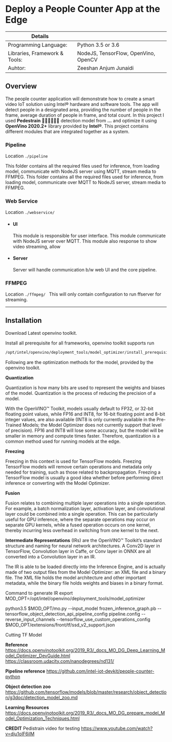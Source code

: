 # Deploy a People Counter App at the Edge

| Details           |               |
|-----------------------|---------------|
| Programming Language: |  Python 3.5 or 3.6 |
| Libraries, Framework & Tools: |  NodeJS, TensorFlow, OpenVino, OpenCV |
| Auhtor: |  Zeeshan Anjum Junaidi |

## Overview
The people counter application will demonstrate how to create a smart video IoT solution using Intel® hardware and software tools. The app will detect people in a designated area, providing the number of people in the frame, average duration of people in frame, and total count.
In this project I used **Pedestrain** 🚶🏻‍♀️🚶🏻‍♂️ detection model from **...** and optimize it using **OpenVino 2020.2+** library provided by **Intel®**. This project contains different modules that are integrated together as a system.


### Pipeline
Location ```./pipeline```

This folder contains all the required files used for inference, from loading model, communicate with NodeJS server using MQTT, stream media to FFMPEG.
 This folder contains all the required files used for inference, from loading model, communicate over MQTT to NodeJS server, stream media to FFMPEG.
 
### Web Service
Location ```./webservice/```
- #### UI
  This module is responsible for user interface. This module communicate with NodeJS server over MQTT.
  This module also response to show video streaming, allow 
- #### Server
  Server will handle communication b/w web UI and the core pipeline.
### FFMPEG
Location ```./ffmpeg/ ```
    This will only contain configuration to run ffserver for streaming.
  
  
----
## Installation
Download Latest openvino toolkit.

Install all prerequisite for all frameworks, openvino toolkit supports
run 
``` bash 
/opt/intel/openvino/deployment_tools/model_optimizer/install_prerequisites/install_prerequisites.sh
```
Following are the optimization methods for the model, provided by the openvino toolkit.

**Quantization**

Quantization is how many bits are used to represent the weights and biases of the model. Quantization is the process of reducing the precision of a model.

With the OpenVINO™ Toolkit, models usually default to FP32, or 32-bit floating point values, while FP16 and INT8, for 16-bit floating point and 8-bit integer values, are also available (INT8 is only currently available in the Pre-Trained Models; the Model Optimizer does not currently support that level of precision). FP16 and INT8 will lose some accuracy, but the model will be smaller in memory and compute times faster. Therefore, quantization is a common method used for running models at the edge.

**Freezing**

Freezing in this context is used for TensorFlow models. Freezing TensorFlow models will remove certain operations and metadata only needed for training, such as those related to backpropagation. Freezing a TensorFlow model is usually a good idea whether before performing direct inference or converting with the Model Optimizer.

**Fusion**

Fusion relates to combining multiple layer operations into a single operation. For example, a batch normalization layer, activation layer, and convolutional layer could be combined into a single operation. This can be particularly useful for GPU inference, where the separate operations may occur on separate GPU kernels, while a fused operation occurs on one kernel, thereby incurring less overhead in switching from one kernel to the next.

**Intermediate Representations** 
(IRs) are the OpenVINO™ Toolkit’s standard structure and naming for neural network architectures. A Conv2D layer in TensorFlow, Convolution layer in Caffe, or Conv layer in ONNX are all converted into a Convolution layer in an IR.

The IR is able to be loaded directly into the Inference Engine, and is actually made of two output files from the Model Optimizer: an XML file and a binary file. The XML file holds the model architecture and other important metadata, while the binary file holds weights and biases in a binary format. 

Command to generate IR 
export MOD_OPT=/opt/intel/openvino/deployment_tools/model_optimizer

python3.5 $MOD_OPT/mo.py --input_model frozen_inference_graph.pb --tensorflow_object_detection_api_pipeline_config pipeline.config --reverse_input_channels --tensorflow_use_custom_operations_config $MOD_OPT/extensions/front/tf/ssd_v2_support.json

Cutting TF Model


**Reference**
https://docs.openvinotoolkit.org/2019_R3/_docs_MO_DG_Deep_Learning_Model_Optimizer_DevGuide.html
https://classroom.udacity.com/nanodegrees/nd131/

**Pipeline reference**
https://github.com/intel-iot-devkit/people-counter-python

**Object detection zoo**
https://github.com/tensorflow/models/blob/master/research/object_detection/g3doc/detection_model_zoo.md

**Learning Resources**
https://docs.openvinotoolkit.org/2019_R3/_docs_MO_DG_prepare_model_Model_Optimization_Techniques.html

**CREDIT**
Pedistrain video for testing
https://www.youtube.com/watch?v=dju1olF6ilM
